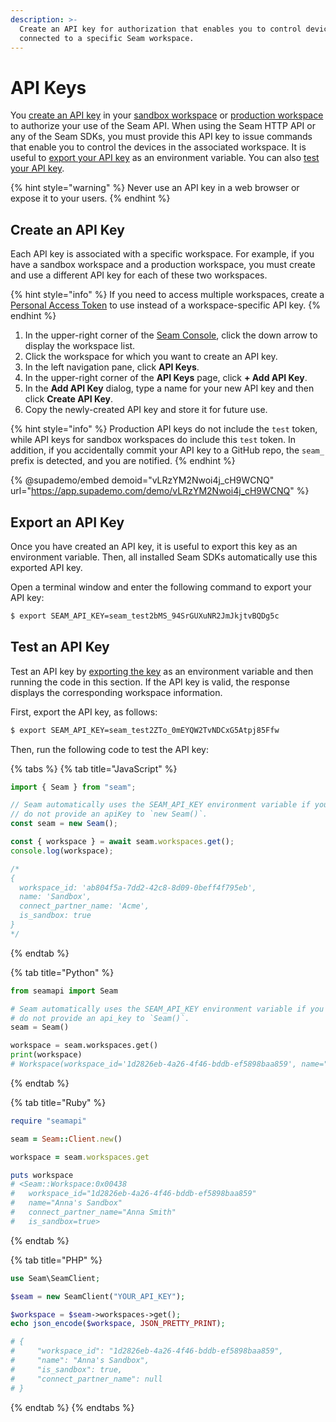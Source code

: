 ```yaml
---
description: >-
  Create an API key for authorization that enables you to control devices
  connected to a specific Seam workspace.
---
```


# API Keys

You [create an API key](api-keys.md#create-an-api-key) in your [sandbox workspace](../workspaces/#sandbox-workspaces) or [production workspace](../workspaces/#production-workspaces) to authorize your use of the Seam API. When using the Seam HTTP API or any of the Seam SDKs, you must provide this API key to issue commands that enable you to control the devices in the associated workspace. It is useful to [export your API key](api-keys.md#export-an-api-key) as an environment variable. You can also [test your API key](api-keys.md#test-an-api-key).

{% hint style="warning" %}
Never use an API key in a web browser or expose it to your users.
{% endhint %}

## Create an API Key

Each API key is associated with a specific workspace. For example, if you have a sandbox workspace and a production workspace, you must create and use a different API key for each of these two workspaces.

{% hint style="info" %}
If you need to access multiple workspaces, create a [Personal Access Token](personal-access-tokens.md) to use instead of a workspace-specific API key.
{% endhint %}

1. In the upper-right corner of the [Seam Console](https://console.seam.co/), click the down arrow to display the workspace list.
2. Click the workspace for which you want to create an API key.
3. In the left navigation pane, click **API Keys**.
4. In the upper-right corner of the **API Keys** page, click **+ Add API Key**.
5. In the **Add API Key** dialog, type a name for your new API key and then click **Create API Key**.
6. Copy the newly-created API key and store it for future use.

{% hint style="info" %}
Production API keys do not include the `test` token, while API keys for sandbox workspaces do include this `test` token. In addition, if you accidentally commit your API key to a GitHub repo, the `seam_` prefix is detected, and you are notified.
{% endhint %}

{% @supademo/embed demoid="vLRzYM2Nwoi4j_cH9WCNQ" url="https://app.supademo.com/demo/vLRzYM2Nwoi4j_cH9WCNQ" %}

## Export an API Key

Once you have created an API key, it is useful to export this key as an environment variable. Then, all installed Seam SDKs automatically use this exported API key.

Open a terminal window and enter the following command to export your API key:

```sh
$ export SEAM_API_KEY=seam_test2bMS_94SrGUXuNR2JmJkjtvBQDg5c
```

## Test an API Key

Test an API key by [exporting the key](api-keys.md#export-an-api-key) as an environment variable and then running the code in this section. If the API key is valid, the response displays the corresponding workspace information.

First, export the API key, as follows:

```sh
$ export SEAM_API_KEY=seam_test2ZTo_0mEYQW2TvNDCxG5Atpj85Ffw
```

Then, run the following code to test the API key:

{% tabs %}
{% tab title="JavaScript" %}
```javascript
import { Seam } from "seam";

// Seam automatically uses the SEAM_API_KEY environment variable if you
// do not provide an apiKey to `new Seam()`.
const seam = new Seam();

const { workspace } = await seam.workspaces.get();
console.log(workspace);

/*
{
  workspace_id: 'ab804f5a-7dd2-42c8-8d09-0beff4f795eb',
  name: 'Sandbox',
  connect_partner_name: 'Acme',
  is_sandbox: true
}
*/
```
{% endtab %}

{% tab title="Python" %}
```python
from seamapi import Seam

# Seam automatically uses the SEAM_API_KEY environment variable if you
# do not provide an api_key to `Seam()`.
seam = Seam()

workspace = seam.workspaces.get()
print(workspace)
# Workspace(workspace_id='1d2826eb-4a26-4f46-bddb-ef5898baa859', name="Anna's Sandbox", is_sandbox=True)
```
{% endtab %}

{% tab title="Ruby" %}
```ruby
require "seamapi"

seam = Seam::Client.new()

workspace = seam.workspaces.get

puts workspace
# <Seam::Workspace:0x00438
#   workspace_id="1d2826eb-4a26-4f46-bddb-ef5898baa859"
#   name="Anna's Sandbox"
#   connect_partner_name="Anna Smith"
#   is_sandbox=true>
```
{% endtab %}

{% tab title="PHP" %}
```php
use Seam\SeamClient;

$seam = new SeamClient("YOUR_API_KEY");

$workspace = $seam->workspaces->get();
echo json_encode($workspace, JSON_PRETTY_PRINT);

# {
#     "workspace_id": "1d2826eb-4a26-4f46-bddb-ef5898baa859",
#     "name": "Anna's Sandbox",
#     "is_sandbox": true,
#     "connect_partner_name": null
# }
```
{% endtab %}
{% endtabs %}

